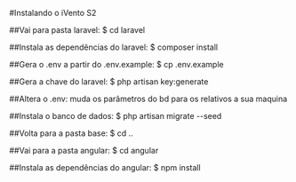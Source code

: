 #Instalando o iVento S2

##Vai para pasta laravel:
    $ cd laravel
    
##Instala as dependências do laravel:
    $ composer install
    
##Gera o .env a partir do .env.example:
    $ cp .env.example
    
##Gera a chave do laravel:
    $ php artisan key:generate
    
##Altera o .env:
    muda os parâmetros do bd para os relativos a sua maquina
    
##Instala o banco de dados:
    $ php artisan migrate --seed
    
##Volta para a pasta base:
    $ cd ..

##Vai para a pasta angular:
    $ cd angular
    
##Instala as dependências do angular:
    $ npm install
